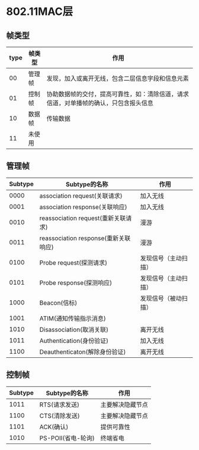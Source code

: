# 802.11MAC层
## 帧类型
| type | 帧类型 | 作用                                                         |
| ---- | ------ | ------------------------------------------------------------ |
| 00   | 管理帧 | 发现，加入或离开无线，包含二层信息字段和信息元素             |
| 01   | 控制帧 | 协助数据帧的交付，提高可靠性，如：清除信道，请求信道，对单播帧的确认，只包含报头信息 |
| 10   | 数据帧 | 传输数据                                                     |
| 11   | 未使用 |                                                              |

## 管理帧

| Subtype | Subtype的名称                         | 作用                 |
| ------- | ------------------------------------- | -------------------- |
| 0000    | association request(关联请求)         | 加入无线             |
| 0001    | association  response(关联响应)       | 加入无线             |
| 0010    | reassociation request(重新关联请求)   | 漫游                 |
| 0011    | reassociation  response(重新关联响应) | 漫游                 |
| 0100    | Probe  request(探测请求)              | 发现信号（主动扫描） |
| 0101    | Probe   response(探测响应)            | 发现信号（主动扫描） |
| 1000    | Beacon(信标)                          | 发现信号（被动扫描） |
| 1001    | ATIM(通知传输指示消息)                |                      |
| 1010    | Disassociation(取消关联)              | 离开无线             |
| 1011    | Authentication(身份验证)              | 加入无线             |
| 1100    | Deauthenticaton(解除身份验证)         | 离开无线             |

## 控制帧

| Subtype | Subtype的名称      | 作用             |
| ------- | ------------------ | ---------------- |
| 1011    | RTS(请求发送)      | 主要解决隐藏节点 |
| 1100    | CTS(清除发送)      | 主要解决隐藏节点 |
| 1101    | ACK(确认)          | 提供可靠性       |
| 1010    | PS-POII(省电-轮询) | 终端省电         |

